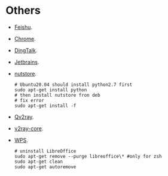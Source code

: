 # Others

- [Feishu](https://www.feishu.cn/download).
- [Chrome](https://www.google.com/chrome/).
- [DingTalk](https://alidocs.dingtalk.com/i/p/nb9XJlJ7QbxN8GyA/docs/nb9XJOPQ3K25LmyA).
- [Jetbrains](https://www.jetbrains.com/).
- [nutstore](https://www.jianguoyun.com/s/downloads/linux).

    ```shell
    # Ubuntu20.04 should install python2.7 first
    sudo apt-get install python
    # then install nutstore fron deb
    # fix error
    sudo apt-get install -f
    ```

- [Qv2ray](https://github.com/Qv2ray/Qv2ray).
- [v2ray-core](https://github.com/v2ray/v2ray-core).
- [WPS](https://linux.wps.cn/#).

    ```shell
    # uninstall LibreOffice
    sudo apt-get remove --purge libreoffice\* #only for zsh
    sudo apt-get clean
    sudo apt-get autoremove
    ```
